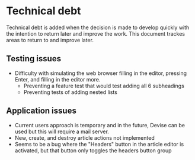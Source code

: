 # Technical debt

Technical debt is added when the decision is made to develop quickly with the intention to return later and improve the work. This document trackes areas to return to and improve later.

## Testing issues

- Difficulty with simulating the web browser filling in the editor, pressing Enter, and filling in the editor more.
  - Preventing a feature test that would test adding all 6 subheadings
  - Preventing tests of adding nested lists

## Application issues

- Current users approach is temporary and in the future, Devise can be used but this will require a mail server.
- New, create, and destroy article actions not implemented
- Seems to be a bug where the "Headers" button in the article editor is activated, but that button only toggles the headers button group
